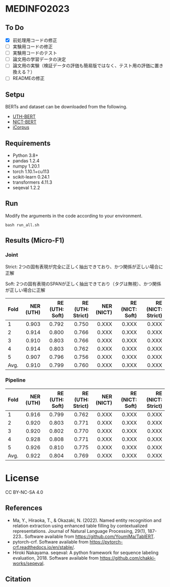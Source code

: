 # MEDINFO2023

## To Do

- [x] 前処理用コードの修正
- [ ] 実験用コードの修正
- [ ] 実験用コードのテスト
- [ ] 論文用の学習データの決定
- [ ] 論文用の実験（検証データの評価も簡易版ではなく、テスト用の評価に置き換える？）
- [ ] READMEの修正

## Setpu

BERTs and dataset can be downloaded from the following.
- [UTH-BERT](https://ai-health.m.u-tokyo.ac.jp/home/research/uth-bert)
- [NICT-BERT](https://alaginrc.nict.go.jp/nict-bert/index.html)
- [iCorpus](https://ai-health.m.u-tokyo.ac.jp/home/research/corpus)

## Requirements

- Python 3.8+
- pandas 1.2.4
- numpy 1.20.1
- torch 1.10.1+cu113
- scikit-learn 0.24.1
- transformers 4.11.3
- seqeval 1.2.2

## Run

Modify the arguments in the code according to your environment.

```
bash run_all.sh
```

## Results (Micro-F1)

### Joint

Strict: 2つの固有表現が完全に正しく抽出できており、かつ関係が正しい場合に正解

Soft: 2つの固有表現のSPANが正しく抽出できており（タグは無視）、かつ関係が正しい場合に正解

| Fold | NER (UTH) |RE (UTH: Soft)| RE (UTH: Strict)| NER (NICT) |RE (NICT: Soft)|RE (NICT: Strict)|
|:---|---:|---:|---:|---:|---:|---:|
|1 |0.903|0.792|0.750|0.XXX|0.XXX|0.XXX|
|2 |0.914|0.800|0.766|0.XXX|0.XXX|0.XXX|
|3 |0.910|0.803|0.766|0.XXX|0.XXX|0.XXX|
|4 |0.914|0.803|0.762|0.XXX|0.XXX|0.XXX|
|5 |0.907|0.796|0.756|0.XXX|0.XXX|0.XXX|
|Avg. |0.910|0.799|0.760|0.XXX|0.XXX|0.XXX|

### Pipeline

| Fold | NER (UTH) |RE (UTH: Soft)| RE (UTH: Strict)| NER (NICT) |RE (NICT: Soft)|RE (NICT: Strict)|
|:---|---:|---:|---:|---:|---:|---:|
|1 |0.916|0.799|0.762|0.XXX|0.XXX|0.XXX|
|2 |0.920|0.803|0.771|0.XXX|0.XXX|0.XXX|
|3 |0.920|0.802|0.770|0.XXX|0.XXX|0.XXX|
|4 |0.928|0.808|0.771|0.XXX|0.XXX|0.XXX|
|5 |0.926|0.810|0.775|0.XXX|0.XXX|0.XXX|
|Avg. |0.922|0.804|0.769|0.XXX|0.XXX|0.XXX|

# License
CC BY-NC-SA 4.0

## References

- Ma, Y., Hiraoka, T., & Okazaki, N. (2022). Named entity recognition and relation extraction using enhanced table filling by contextualized representations. Journal of Natural Language Processing, 29(1), 187-223.. Software available from https://github.com/YoumiMa/TablERT.
- pytorch-crf. Software available from https://pytorch-crf.readthedocs.io/en/stable/.
- Hiroki Nakayama. seqeval: A python framework for sequence labeling evaluation, 2018. Software available from https://github.com/chakki-works/seqeval.

## Citation

```
```
